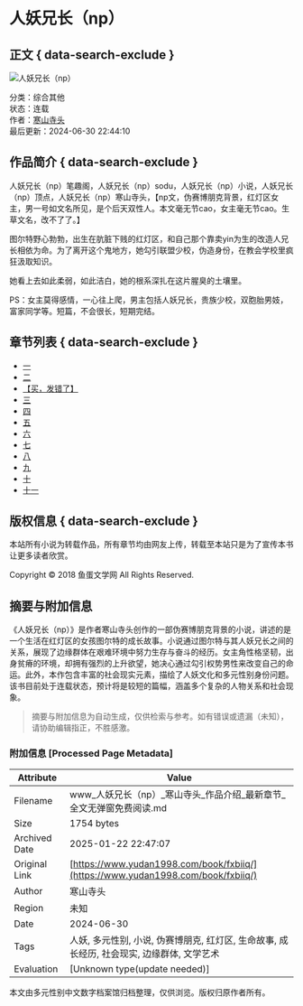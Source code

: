 # 人妖兄长（np）

## 正文 { data-search-exclude }


![人妖兄长（np）](/images/nocover.jpg)

分类：综合其他  
状态：连载  
作者：[寒山寺头](/author/0ciiiq.html)  
最后更新：2024-06-30 22:44:10  

## 作品简介 { data-search-exclude }

人妖兄长（np）笔趣阁，人妖兄长（np）sodu，人妖兄长（np）小说，人妖兄长（np）顶点，人妖兄长（np）寒山寺头，【np文，伪赛博朋克背景，红灯区女主，男一号如文名所见，是个后天双性人。本文毫无节cao，女主毫无节cao。生草文名，改不了了。】

图尔特野心勃勃，出生在肮脏下贱的红灯区，和自己那个靠卖yin为生的改造人兄长相依为命。为了离开这个鬼地方，她勾引联盟少校，伪造身份，在教会学校里疯狂汲取知识。

她看上去如此柔弱，如此洁白，她的根系深扎在这片腥臭的土壤里。

PS：女主莫得感情，一心往上爬，男主包括人妖兄长，贵族少校，双胞胎男妓，富家同学等。短篇，不会很长，短期完结。

## 章节列表 { data-search-exclude }

- [一](/book/fxbiiq/jdziiq.html)
- [二](/book/fxbiiq/ndziiq.html)
- [【买，发错了】](/book/fxbiiq/xdziiq.html)
- [三](/book/fxbiiq/mdziiq.html)
- [四](/book/fxbiiq/tdziiq.html)
- [五](/book/fxbiiq/zdziiq.html)
- [六](/book/fxbiiq/1dziiq.html)
- [七](/book/fxbiiq/cdziiq.html)
- [八](/book/fxbiiq/sdziiq.html)
- [九](/book/fxbiiq/hdziiq.html)
- [十](/book/fxbiiq/4dziiq.html)
- [十一](/book/fxbiiq/9dziiq.html)

## 版权信息 { data-search-exclude }

本站所有小说为转载作品，所有章节均由网友上传，转载至本站只是为了宣传本书让更多读者欣赏。

Copyright © 2018 鱼蛋文学网 All Rights Reserved.
<!-- tcd_original_link https://www.yudan1998.com/book/fxbiiq/ -->


## 摘要与附加信息

<!-- tcd_abstract -->
《人妖兄长（np）》是作者寒山寺头创作的一部伪赛博朋克背景的小说，讲述的是一个生活在红灯区的女孩图尔特的成长故事。小说通过图尔特与其人妖兄长之间的关系，展现了边缘群体在艰难环境中努力生存与奋斗的经历。女主角性格坚韧，出身贫瘠的环境，却拥有强烈的上升欲望，她决心通过勾引权势男性来改变自己的命运。此外，本作包含丰富的社会现实元素，描绘了人妖文化和多元性别身份问题。该书目前处于连载状态，预计将是较短的篇幅，涵盖多个复杂的人物关系和社会现象。
<!-- tcd_abstract_end -->

> 摘要与附加信息为自动生成，仅供检索与参考。如有错误或遗漏（未知），请协助编辑指正，不胜感激。

### 附加信息 [Processed Page Metadata]

| Attribute       | Value                                  |
|-----------------|----------------------------------------|
| Filename        | www_人妖兄长（np）_寒山寺头_作品介绍_最新章节_全文无弹窗免费阅读.md                             |
| Size            | 1754 bytes                           |
| Archived Date   | 2025-01-22 22:47:07                             |
| Original Link   | [https://www.yudan1998.com/book/fxbiiq/](https://www.yudan1998.com/book/fxbiiq/)                       |
| Author          | 寒山寺头                               |
| Region          | 未知                               |
| Date            | 2024-06-30                                 |
| Tags            | 人妖, 多元性别, 小说, 伪赛博朋克, 红灯区, 生命故事, 成长经历, 社会现实, 边缘群体, 文学艺术                                 |
| Evaluation            | [Unknown type(update needed)]                                 |
<!-- tcd_table_end -->

本文由多元性别中文数字档案馆归档整理，仅供浏览。版权归原作者所有。
